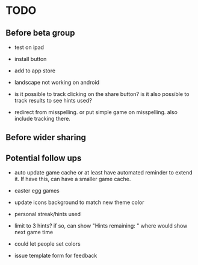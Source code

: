 # TODO

## Before beta group

- test on ipad
- install button
- add to app store
- landscape not working on android

- is it possible to track clicking on the share button? is it also possible to track results to see hints used?

- redirect from misspelling. or put simple game on misspelling. also include tracking there.

## Before wider sharing

## Potential follow ups

- auto update game cache or at least have automated reminder to extend it. If have this, can have a smaller game cache.
- easter egg games

- update icons background to match new theme color
- personal streak/hints used
- limit to 3 hints? if so, can show "Hints remaining: " where would show next game time
- could let people set colors
- issue template form for feedback
